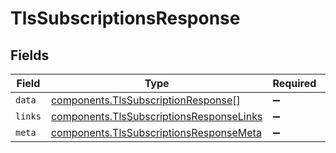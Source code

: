 # TlsSubscriptionsResponse


## Fields

| Field                                                                                                       | Type                                                                                                        | Required                                                                                                    | Description                                                                                                 |
| ----------------------------------------------------------------------------------------------------------- | ----------------------------------------------------------------------------------------------------------- | ----------------------------------------------------------------------------------------------------------- | ----------------------------------------------------------------------------------------------------------- |
| `data`                                                                                                      | [components.TlsSubscriptionResponse](../../../sdk/models/components/tlssubscriptionresponse.md)[]           | :heavy_minus_sign:                                                                                          | N/A                                                                                                         |
| `links`                                                                                                     | [components.TlsSubscriptionsResponseLinks](../../../sdk/models/components/tlssubscriptionsresponselinks.md) | :heavy_minus_sign:                                                                                          | N/A                                                                                                         |
| `meta`                                                                                                      | [components.TlsSubscriptionsResponseMeta](../../../sdk/models/components/tlssubscriptionsresponsemeta.md)   | :heavy_minus_sign:                                                                                          | N/A                                                                                                         |